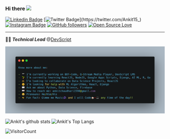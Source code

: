 <!--
**Ankit1598/Ankit1598** is a ✨ _special_ ✨ repository because its `README.md` (this file) appears on your GitHub profile.
-->
### Hi there <img src="https://github.com/TheDudeThatCode/TheDudeThatCode/blob/master/Assets/Hi.gif" width="29px">

<div align="centre">

[![Linkedin Badge](https://img.shields.io/badge/-Ankit%20Chaudhari-blue?style=social&logo=Linkedin&logoColor=blue&link=https://www.linkedin.com/in/ankit1598/)](https://www.linkedin.com/in/ankit1598/) [![Twitter Badge](https://img.shields.io/badge/-Ankit%20Chaudhari-blue?style=social&logo=Twitter&logoColor=blue&link=https://www.twitter.com/Ankit15_)](https://twitter.com/Ankit15_) [![Instagram Badge](https://img.shields.io/badge/-ankitvc-blue?style=social&logo=Instagram&link=https://www.instagram.com/ankitvc/)](https://www.instagram.com/ankitvc/) [![GitHub followers](https://img.shields.io/github/followers/Ankit1598?label=Follow&style=social)](https://github.com/Ankit1598/?tab=follow) [![Open Source Love](https://badges.frapsoft.com/os/v3/open-source.png?v=103)](https://github.com/ankit1598)

</div>

---

👨‍🎓 ***Technical Lead*** @[DevScript](https://devscript.tech/)


![Ankit's carbon_info](https://github.com/Ankit1598/Ankit1598/blob/master/assets/github_profile.png)

![Ankit's github stats](https://github-readme-stats.vercel.app/api?username=Ankit1598&hide=issues&show_icons=true&count_private=true&theme=chartreuse-dark)
![Ankit's Top Langs](https://github-readme-stats.vercel.app/api/top-langs/?username=Ankit1598&layout=compact&theme=chartreuse-dark)

![VisitorCount](https://profile-counter.glitch.me/Ankit1598/count.svg)
